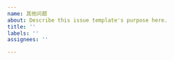 ```yaml
---
name: 其他问题
about: Describe this issue template's purpose here.
title: ''
labels: ''
assignees: ''

---
```



